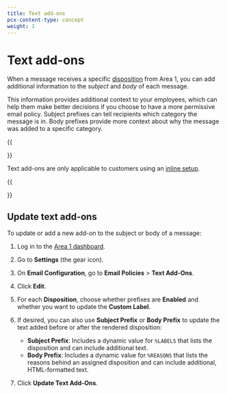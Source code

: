 ```yaml
---
title: Text add-ons
pcx-content-type: concept
weight: 1
---
```


# Text add-ons

When a message receives a specific [disposition](/email-security/reference/dispositions-and-attributes/) from Area 1, you can add additional information to the *subject* and *body* of each message.

This information provides additional context to your employees, which can help them make better decisions if you choose to have a more permissive email policy. Subject prefixes can tell recipients which category the message is in. Body prefixes provide more context about why the message was added to a specific category.

{{<Aside type="note">}}

Text add-ons are only applicable to customers using an [inline setup](/email-security/deployment/inline/).

{{</Aside>}}

## Update text add-ons

To update or add a new add-on to the subject or body of a message:

1. Log in to the [Area 1 dashboard](https://horizon.area1security.com/).
2. Go to **Settings** (the gear icon).
3. On **Email Configuration**, go to **Email Policies** > **Text Add-Ons**.
4. Click **Edit**.
5. For each **Disposition**, choose whether prefixes are **Enabled** and whether you want to update the **Custom Label**.
6. If desired, you can also use **Subject Prefix** or **Body Prefix** to update the text added before or after the rendered disposition:

    - **Subject Prefix**: Includes a dynamic value for `%LABELS` that lists the disposition and can include additional text.
    - **Body Prefix**: Includes a dynamic value for `%REASONS` that lists the reasons behind an assigned disposition and can include additional, HTML-formatted text.

7. Click **Update Text Add-Ons**.